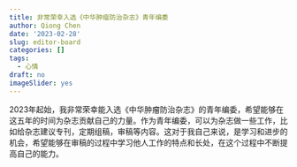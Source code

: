 ```yaml
---
title: 非常荣幸入选《中华肿瘤防治杂志》青年编委
author: Qiong Chen
date: '2023-02-28'
slug: editor-board
categories: []
tags:
  - 心情
draft: no
imageSlider: yes
---
```


2023年起始，我非常荣幸能入选《中华肿瘤防治杂志》的青年编委，希望能够在这五年的时间为杂志贡献自己的力量。作为青年编委，可以为杂志做一些工作，比如给杂志建议专刊，定期组稿，审稿等内容。这对于我自己来说，是学习和进步的机会，希望能够在审稿的过程中学习他人工作的特点和长处，在这个过程中不断提高自己的能力。